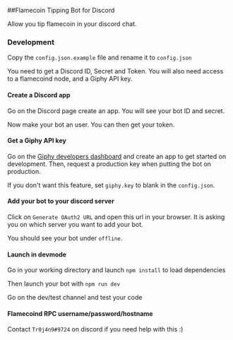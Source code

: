 ##Flamecoin Tipping Bot for Discord

Allow you tip flamecoin in your discord chat.

### Development

Copy the `config.json.example` file and rename it to `config.json`

You need to get a Discord ID, Secret and Token. You will also need access to a flamecoind node, and a Giphy API key.

#### Create a Discord app

Go on the Discord page create an app. You will see your bot ID and secret.

Now make your bot an user. You can then get your token.

#### Get a Giphy API key

Go on the [Giphy developers dashboard](https://developers.giphy.com/dashboard/) and create an app to get started on development. Then, request a production key when putting the bot on production.

If you don't want this feature, set `giphy.key` to blank in the `config.json`.

#### Add your bot to your discord server

Click on `Generate OAuth2 URL` and open this url in your browser. It is asking you on which server you want to add your bot.

You should see your bot under `offline`.

#### Launch in devmode

Go in your working directory and launch `npm install` to load dependencies

Then launch your bot with `npm run dev`

Go on the dev/test channel and test your code

#### Flamecoind RPC username/password/hostname

Contact `Tr0j4n9#9724` on discord if you need help with this :)

